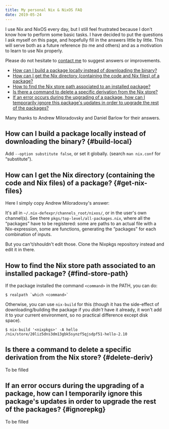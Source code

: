 ```yaml
---
title: My personal Nix & NixOS FAQ
date: 2019-05-24
---
```


I use Nix and NixOS every day, but I still feel frustrated because I don't know
how to perform some basic tasks. I have decided to put the questions I ask
myself on this page, and hopefully fill in the answers little by little. This
will serve both as a future reference (to me and others) and as a motivation to
learn to use Nix properly.

Please do not hesitate to [contact me](/contact.html) to suggest answers or improvements.

* [How can I build a package locally instead of downloading the binary?](#build-local)
* [How can I get the Nix directory (containing the code and Nix files) of a package?](#get-nix-files)
* [How to find the Nix store path associated to an installed package?](#find-store-path)
* [Is there a command to delete a specific derivation from the Nix store?](#delete-deriv)
* [If an error occurs during the upgrading of a package, how can I temporarily
  ignore this package's updates in order to upgrade the rest of the
  packages?](#ignorepkg)

Many thanks to Andrew Miloradovsky and Daniel Barlow for their answers.

## How can I build a package locally instead of downloading the binary?  {#build-local}

Add `--option substitute false`, or set it globally. (search `man nix.conf` for
“substitute”).

## How can I get the Nix directory (containing the code and Nix files) of a package? {#get-nix-files}

Here I simply copy Andrew Miloradovsy's answer:

It's all in `~/.nix-defexpr/channels_root/nixos/`, or in the user's own
channel(s).  See there `pkgs/top-level/all-packages.nix`, where all the
“packages” have to be registered: some are paths to an actual file with a
Nix-expression, some are functions, generating the “packages” for each
combination of inputs.

But you can't/shouldn't edit those. Clone the Nixpkgs repository instead and
edit it in there.

## How to find the Nix store path associated to an installed package?  {#find-store-path}

If the package installed the command `<command>` in the PATH, you can do:
```
$ realpath `which <command>`
```

Otherwise, you can use `nix-build` for this (though it has the side-effect of
downloading/building the package if you *didn't* have it already, it won't add
it to your current environment, so no practical difference except disk space).

```
$ nix-build '<nixpkgs>' -A hello
/nix/store/20liz5dns3dm13gbk5synzf5qjsdpf51-hello-2.10
```

## Is there a command to delete a specific derivation from the Nix store?  {#delete-deriv}

To be filled

## If an error occurs during the upgrading of a package, how can I temporarily ignore this package's updates in order to upgrade the rest of the packages? {#ignorepkg}

To be filled
